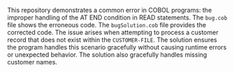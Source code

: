 This repository demonstrates a common error in COBOL programs: the improper handling of the AT END condition in READ statements.  The `bug.cob` file shows the erroneous code.  The `bugSolution.cob` file provides the corrected code.  The issue arises when attempting to process a customer record that does not exist within the `CUSTOMER-FILE`.  The solution ensures the program handles this scenario gracefully without causing runtime errors or unexpected behavior.  The solution also gracefully handles missing customer names.